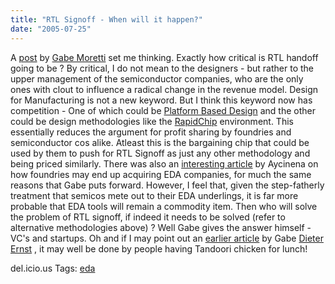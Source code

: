 ```yaml
---
title: "RTL Signoff - When will it happen?"
date: "2005-07-25"
---
```


A [post](http://www.gabeoneda.com/node/23) by [Gabe Moretti](http://www.gabeoneda.com/) set me thinking. Exactly how critical is RTL handoff going to be ? By critical, I do not mean to the designers - but rather to the upper management of the semiconductor companies, who are the only ones with clout to influence a radical change in the revenue model. Design for Manufacturing is not a new keyword. But I think this keyword now has competition - One of which could be [Platform Based Design](http://www.mentor.com/products/embedded_software/platform_baseddesign/index.cfm) and the other could be design methodologies like the [RapidChip](http://www.soccentral.com/results.asp?catid=191&EntryID=14427) environment. This essentially reduces the argument for profit sharing by foundries and semiconductor cos alike. Atleast this is the bargaining chip that could be used by them to push for RTL Signoff as just any other methodology and being priced similarly. There was also an [interesting article](http://www.aycinena.com/index2/index3/why%20tsmc%20should%20buy%20cadence.html) by Aycinena on how foundries may end up acquiring EDA companies, for much the same reasons that Gabe puts forward. However, I feel that, given the step-fatherly treatment that semicos mete out to their EDA underlings, it is far more probable that EDA tools will remain a commodity item. Then who will solve the problem of RTL signoff, if indeed it needs to be solved (refer to alternative methodologies above) ? Well Gabe gives the answer himself - VC's and startups. Oh and if I may point out an [earlier article](http://www.gabeoneda.com/node/22) by Gabe [Dieter Ernst](http://www.eastwestcenter.org/about-dy-detail.asp?staff_ID=141) , it may well be done by people having Tandoori chicken for lunch!

del.icio.us Tags: [eda](http://del.icio.us/sss8ue/eda)
